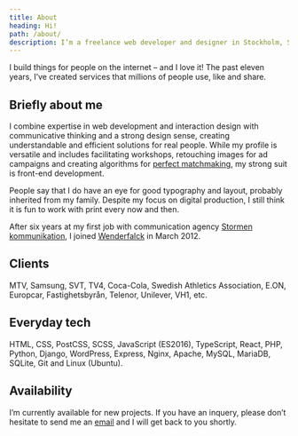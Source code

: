 ```yaml
---
title: About
heading: Hi!
path: /about/
description: I’m a freelance web developer and designer in Stockholm, Sweden. I build things for people on the internet – and I love it!
---
```


I build things for people on the internet – and I love it! The past eleven years, I’ve created services that millions of people use, like and share.


## Briefly about me

I combine expertise in web development and interaction design with communicative thinking and a strong design sense, creating understandable and efficient solutions for real people. While my profile is versatile and includes facilitating workshops, retouching images for ad campaigns and creating algorithms for [perfect matchmaking](/project/match-machine/), my strong suit is front-end development.

People say that I do have an eye for good typography and layout, probably inherited from my family. Despite my focus on digital production, I still think it is fun to work with print every now and then.

After six years at my first job with communication agency [Stormen kommunikation](http://stormen.nu/), I joined [Wenderfalck](http://wenderfalck.com/) in March 2012.


## Clients

MTV, Samsung, SVT, TV4, Coca-Cola, Swedish Athletics Association, E.ON, Europcar, Fastighetsbyrån, Telenor, Unilever, VH1, etc.


## Everyday tech

HTML, CSS, PostCSS, SCSS, JavaScript (ES2016), TypeScript, React, PHP, Python, Django, WordPress, Express, Nginx, Apache, MySQL, MariaDB, SQLite, Git and Linux (Ubuntu).


## Availability

I’m currently available for new projects. If you have an inquery, please don’t hesitate to send me an [email](mailto:peter@simonsson.com) and I will get back to you shortly.
